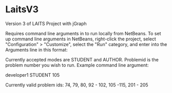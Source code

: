 LaitsV3
=======

Version 3 of LAITS Project with jGraph

Requires command line arguments in to run locally from NetBeans.  To set up command line arguments in NetBeans, right-click the project, select "Configuration" > "Customize", select the "Run" category, and enter into the Arguments line in this format:

<username> <mode> <problemid>

Currently accepted modes are STUDENT and AUTHOR.  Problemid is the problem number you wish to run.  Example command line argument:

developer1 STUDENT 105

Currently valid problem ids: 74, 79, 80, 92 - 102, 105 -115, 201 - 205
